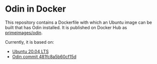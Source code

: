# Odin in Docker

This repository contains a Dockerfile with which an Ubuntu image can be built that has Odin installed. 
It is published on Docker Hub as [primeimages/odin](https://hub.docker.com/repository/docker/primeimages/odin).

Currently, it is based on:
* [Ubuntu 20.04 LTS](https://releases.ubuntu.com/20.04/)
* [Odin commit 481fc8a5b60cf15d](https://github.com/odin-lang/Odin)
